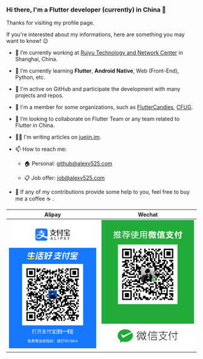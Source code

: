 ### Hi there, I'm a Flutter developer (currently) in China 👋

Thanks for visiting my profile page.

If you're interested about my informations, here are something you may want to know! 😉

- 🏢 I’m currently working at [Ruiyu Technology and Network Center](http://www.mobdatas.com/) in Shanghai, China.

- 🌱 I’m currently learning **Flutter**, **Android Native**, Web (Front-End), Python, etc.

- 🚀 I'm active on GitHub and participate the development with many projects and repos.

- 🤝 I'm a member for some organizations, such as [FlutterCandies](https://github.com/fluttercandies), [CFUG](https://github.com/cfug).

- 👯 I’m looking to collaborate on Flutter Team or any team related to Flutter in China.

- ✍🏻 I'm writing articles on [juejin.im](https://juejin.im).

- 📫 How to reach me:

  - 🏠 Personal: github@alexv525.com
  
  - 📋 Job offer: job@alexv525.com

- 🥰 If any of my contributions provide some help to you, feel free to buy me a coffee ☕️ .

| Alipay | Wechat | 
|-----------------|-----------------|
| ![](alipay.jpg) | ![](wechat.png) |
